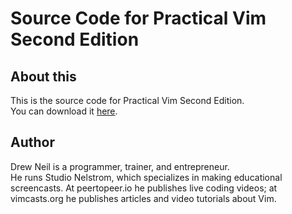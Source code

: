 # Source Code for Practical Vim Second Edition

## About this

This is the source code for Practical Vim Second Edition.  
You can download it [here](https://pragprog.com/titles/dnvim2/practical-vim-second-edition/). 

## Author 
Drew Neil is a programmer, trainer, and entrepreneur.  
He runs Studio Nelstrom, which specializes in making educational screencasts. At peertopeer.io he publishes live coding videos; at vimcasts.org he publishes articles and video tutorials about Vim.

